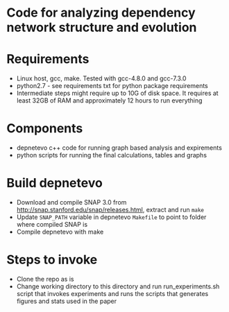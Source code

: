 # Code for analyzing dependency network structure and evolution

# Requirements
* Linux host, gcc, make. Tested with gcc-4.8.0 and gcc-7.3.0
* python2.7 - see requirements txt for python package requirements
* Intermediate steps might require up to 10G of disk space. It requires at least 32GB of RAM and approximately 12 hours to run everything


# Components
 * depnetevo c++ code for running graph based analysis and expirements
 * python scripts for running the final calculations, tables and graphs


# Build depnetevo
* Download and compile SNAP 3.0 from http://snap.stanford.edu/snap/releases.html, extract and run `make`
* Update `SNAP_PATH` variable in depnetevo `Makefile` to point to folder where compiled SNAP is
* Compile depnetevo with make

# Steps to invoke
 * Clone the repo as is
 * Change working directory to this directory and run run_experiments.sh script that invokes experiments and runs the scripts that generates figures and stats used in the paper
